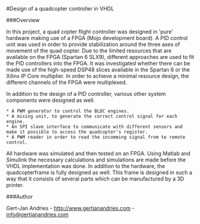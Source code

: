 #Design of a quadcopter controller in VHDL

###Overview

In this project, a quad copter flight controller was designed in 'pure' hardware making use of a FPGA (Mojo development board). A PID control unit was used in order to provide stabilization around the three axes of movement of the quad copter. Due to the limited resources that are available on the FPGA (Spartan 6 SLX9), different approaches are used to fit the PID controllers into the FPGA. It was investigated whether there can be made use of the high-speed DSP48 slices available in the Spartan 6 or the Xilinx IP Core multiplier. In order to achieve a minimal resource design, the different channels of the FPGA were multiplexed.

In addition to the design of a PID controller, various other system components were designed as well. 
	
	* A PWM generator to control the BLDC engines.
	* A mixing unit, to generate the correct control signal for each engine.
	* An SPI slave interface to communicate with different sensors and make it possible to access the quadcopter's register.
	* A PWM reader in order to read the incomming signal from te remote control.

All hardware was simulated and then tested on an FPGA. Using Matlab and Simulink the necessary calculations and simulations are made before the VHDL implementation was done. In addition to the hardware, the quadcopterframe is fully designed as well. This frame is designed in such a way that it consists of several parts which can be manufactured by a 3D printer.


###Author

Gert-Jan Andries - http://www.gertjanandries.com - info@gertjanandries.com
